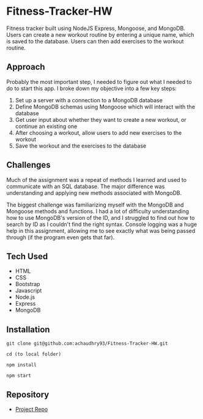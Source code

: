 # Fitness-Tracker-HW
Fitness tracker built using NodeJS Express, Mongoose, and MongoDB. Users can create a new workout routine by entering a unique name, which is saved to the database. Users can then add exercises to the workout routine.

## Approach
Probably the most important step, I needed to figure out what I needed to do to start this app. I broke down my objective into a few key steps:
1. Set up a server with a connection to a MongoDB database
2. Define MongoDB schemas using Mongoose which will interact with the database
3. Get user input about whether they want to create a new workout, or continue an existing one
4. After choosing a workout, allow users to add new exercises to the workout
5. Save the workout and the exercises to the database

## Challenges
Much of the assignment was a repeat of methods I learned and used to communicate with an SQL database. The major difference was understanding and applying new methods associated with MongoDB.

The biggest challenge was familiarizing myself with the MongoDB and Mongoose methods and functions. I had a lot of difficulty understanding how to use MongoDB's version of the ID, and I struggled to find out how to search by ID as I couldn't find the right syntax. Console logging was a huge help in this assignment, allowing me to see exactly what was being passed through (if the program even gets that far).


## Tech Used
- HTML
- CSS
- Bootstrap
- Javascript
- Node.js
- Express
- MongoDB

## Installation
```
git clone git@github.com:achaudhry93/Fitness-Tracker-HW.git

cd (to local folder)

npm install

npm start
```
## Repository

  - [Project Repo](https://github.com/achaudhry93/Fitness-Tracker-HW)

